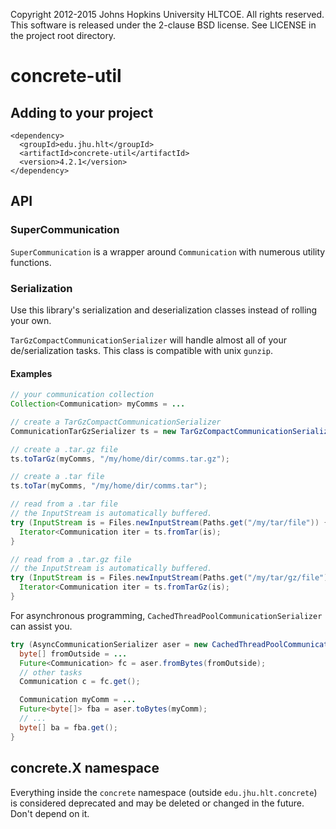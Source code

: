 Copyright 2012-2015 Johns Hopkins University HLTCOE. All rights
reserved.  This software is released under the 2-clause BSD license.
See LICENSE in the project root directory.

concrete-util
========

Adding to your project
----------------------

    <dependency>
      <groupId>edu.jhu.hlt</groupId>
      <artifactId>concrete-util</artifactId>
      <version>4.2.1</version>
    </dependency>


API
------------

### SuperCommunication ###
`SuperCommunication` is a wrapper around `Communication` with numerous utility functions.

### Serialization ###
Use this library's serialization and deserialization classes instead of rolling your own.

`TarGzCompactCommunicationSerializer` will handle almost all of your de/serialization tasks.
This class is compatible with unix `gunzip`.

#### Examples ####
```java
// your communication collection
Collection<Communication> myComms = ...

// create a TarGzCompactCommunicationSerializer
CommunicationTarGzSerializer ts = new TarGzCompactCommunicationSerializer();

// create a .tar.gz file
ts.toTarGz(myComms, "/my/home/dir/comms.tar.gz");

// create a .tar file
ts.toTar(myComms, "/my/home/dir/comms.tar");

// read from a .tar file
// the InputStream is automatically buffered.
try (InputStream is = Files.newInputStream(Paths.get("/my/tar/file")) {
  Iterator<Communication iter = ts.fromTar(is);
}

// read from a .tar.gz file
// the InputStream is automatically buffered.
try (InputStream is = Files.newInputStream(Paths.get("/my/tar/gz/file")) {
  Iterator<Communication iter = ts.fromTarGz(is);
}
```

For asynchronous programming, `CachedThreadPoolCommunicationSerializer` can assist you.
```java
try (AsyncCommunicationSerializer aser = new CachedThreadPoolCommunicationSerializer();) {
  byte[] fromOutside = ...
  Future<Communication> fc = aser.fromBytes(fromOutside);
  // other tasks
  Communication c = fc.get();

  Communication myComm = ...
  Future<byte[]> fba = aser.toBytes(myComm);
  // ...
  byte[] ba = fba.get();
}
```

concrete.X namespace
------------------------------
Everything inside the `concrete` namespace (outside `edu.jhu.hlt.concrete`)
is considered deprecated and may be deleted or changed in the future. Don't depend on it.
